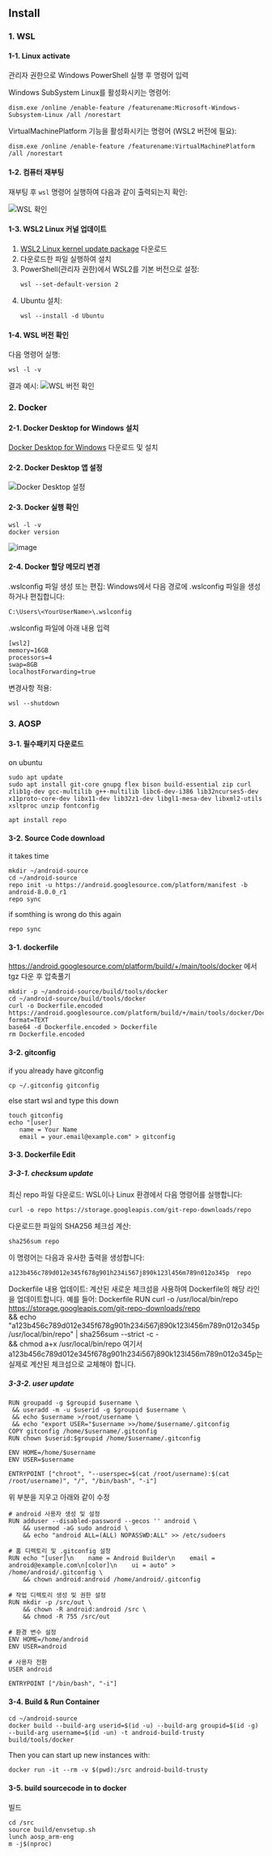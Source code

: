 ## Install

### 1. WSL

#### 1-1. Linux activate
관리자 권한으로 Windows PowerShell 실행 후 명령어 입력

Windows SubSystem Linux를 활성화시키는 명령어:
```
dism.exe /online /enable-feature /featurename:Microsoft-Windows-Subsystem-Linux /all /norestart
```

VirtualMachinePlatform 기능을 활성화시키는 명령어 (WSL2 버전에 필요):
```
dism.exe /online /enable-feature /featurename:VirtualMachinePlatform /all /norestart
```

#### 1-2. 컴퓨터 재부팅
재부팅 후 `wsl` 명령어 실행하여 다음과 같이 출력되는지 확인:

![WSL 확인](https://github.com/user-attachments/assets/73e7fc10-65c7-4f35-a4ea-b6d89446abe2)

#### 1-3. WSL2 Linux 커널 업데이트
1. [WSL2 Linux kernel update package](https://aka.ms/wsl2kernel) 다운로드
2. 다운로드한 파일 실행하여 설치
3. PowerShell(관리자 권한)에서 WSL2를 기본 버전으로 설정:
   ```
   wsl --set-default-version 2
   ```
4. Ubuntu 설치:
   ```
   wsl --install -d Ubuntu
   ```

#### 1-4. WSL 버전 확인
다음 명령어 실행:
```
wsl -l -v
```

결과 예시:
![WSL 버전 확인](https://github.com/user-attachments/assets/313cd0a1-84b8-47ff-b37b-70439624b03f)

### 2. Docker

#### 2-1. Docker Desktop for Windows 설치
[Docker Desktop for Windows](https://docs.docker.com/desktop/install/windows-install/) 다운로드 및 설치

#### 2-2. Docker Desktop 앱 설정
![Docker Desktop 설정](https://github.com/user-attachments/assets/efe2ead0-6001-4a8f-bcd8-36645717b6ed)

#### 2-3. Docker 실행 확인
```
wsl -l -v
docker version
```
![image](https://github.com/user-attachments/assets/da694025-3fa3-42a0-a710-d41f720efc21)

#### 2-4. Docker 할당 메모리 변경

.wslconfig 파일 생성 또는 편집:
Windows에서 다음 경로에 .wslconfig 파일을 생성하거나 편집합니다:
```
C:\Users\<YourUserName>\.wslconfig
```
.wslconfig 파일에 아래 내용 입력
```
[wsl2]
memory=16GB
processors=4
swap=8GB
localhostForwarding=true
```

변경사항 적용:
```
wsl --shutdown
```

### 3. AOSP

#### 3-1. 필수패키지 다운로드
on ubuntu
```
sudo apt update
sudo apt install git-core gnupg flex bison build-essential zip curl zlib1g-dev gcc-multilib g++-multilib libc6-dev-i386 lib32ncurses5-dev x11proto-core-dev libx11-dev lib32z1-dev libgl1-mesa-dev libxml2-utils xsltproc unzip fontconfig
```
```
apt install repo
```

#### 3-2. Source Code download
it takes time
```
mkdir ~/android-source
cd ~/android-source
repo init -u https://android.googlesource.com/platform/manifest -b android-8.0.0_r1
repo sync
```
if somthing is wrong do this again
```
repo sync
```

#### 3-1. dockerfile
https://android.googlesource.com/platform/build/+/main/tools/docker
에서 tgz 다운 후 압축풀기

```
mkdir -p ~/android-source/build/tools/docker
cd ~/android-source/build/tools/docker
curl -o Dockerfile.encoded https://android.googlesource.com/platform/build/+/main/tools/docker/Dockerfile?format=TEXT
base64 -d Dockerfile.encoded > Dockerfile
rm Dockerfile.encoded
```

#### 3-2. gitconfig
if you already have gitconfig
```
cp ~/.gitconfig gitconfig
```

else start wsl and type this down
```
touch gitconfig
echo "[user]
   name = Your Name
   email = your.email@example.com" > gitconfig
```

#### 3-3. Dockerfile Edit
##### 3-3-1. checksum update
최신 repo 파일 다운로드:
WSL이나 Linux 환경에서 다음 명령어를 실행합니다:
```
curl -o repo https://storage.googleapis.com/git-repo-downloads/repo
```
다운로드한 파일의 SHA256 체크섬 계산:
```
sha256sum repo
```
이 명령어는 다음과 유사한 출력을 생성합니다:
```
a123b456c789d012e345f678g901h234i567j890k123l456m789n012o345p  repo
```
Dockerfile 내용 업데이트:
계산된 새로운 체크섬을 사용하여 Dockerfile의 해당 라인을 업데이트합니다. 예를 들어:
Dockerfile RUN curl -o /usr/local/bin/repo https://storage.googleapis.com/git-repo-downloads/repo \
 && echo "a123b456c789d012e345f678g901h234i567j890k123l456m789n012o345p  /usr/local/bin/repo" | sha256sum --strict -c - \
 && chmod a+x /usr/local/bin/repo
여기서 a123b456c789d012e345f678g901h234i567j890k123l456m789n012o345p는 실제로 계산된 체크섬으로 교체해야 합니다.

##### 3-3-2. user update
```
RUN groupadd -g $groupid $username \
 && useradd -m -u $userid -g $groupid $username \
 && echo $username >/root/username \
 && echo "export USER="$username >>/home/$username/.gitconfig
COPY gitconfig /home/$username/.gitconfig
RUN chown $userid:$groupid /home/$username/.gitconfig

ENV HOME=/home/$username
ENV USER=$username

ENTRYPOINT ["chroot", "--userspec=$(cat /root/username):$(cat /root/username)", "/", "/bin/bash", "-i"]
```
위 부분을 지우고 아래와 같이 수정
```
# android 사용자 생성 및 설정
RUN adduser --disabled-password --gecos '' android \
    && usermod -aG sudo android \
    && echo "android ALL=(ALL) NOPASSWD:ALL" >> /etc/sudoers

# 홈 디렉토리 및 .gitconfig 설정
RUN echo "[user]\n    name = Android Builder\n    email = android@example.com\n[color]\n    ui = auto" > /home/android/.gitconfig \
    && chown android:android /home/android/.gitconfig

# 작업 디렉토리 생성 및 권한 설정
RUN mkdir -p /src/out \
    && chown -R android:android /src \
    && chmod -R 755 /src/out

# 환경 변수 설정
ENV HOME=/home/android
ENV USER=android

# 사용자 전환
USER android

ENTRYPOINT ["/bin/bash", "-i"]
```

#### 3-4. Build & Run Container
```
cd ~/android-source
docker build --build-arg userid=$(id -u) --build-arg groupid=$(id -g) --build-arg username=$(id -un) -t android-build-trusty build/tools/docker
```
Then you can start up new instances with:
```
docker run -it --rm -v $(pwd):/src android-build-trusty
```
#### 3-5. build sourcecode in to docker
빌드
```
cd /src
source build/envsetup.sh
lunch aosp_arm-eng
m -j$(nproc)
```
